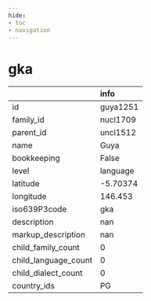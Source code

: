 ```yaml
---
hide:
- toc
- navigation
---
```

# gka
|                      | info     |
|:---------------------|:---------|
| id                   | guya1251 |
| family_id            | nucl1709 |
| parent_id            | uncl1512 |
| name                 | Guya     |
| bookkeeping          | False    |
| level                | language |
| latitude             | -5.70374 |
| longitude            | 146.453  |
| iso639P3code         | gka      |
| description          | nan      |
| markup_description   | nan      |
| child_family_count   | 0        |
| child_language_count | 0        |
| child_dialect_count  | 0        |
| country_ids          | PG       |